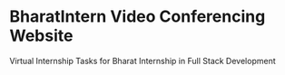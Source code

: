 # BharatIntern Video Conferencing Website
Virtual Internship Tasks for Bharat Internship in Full Stack Development
